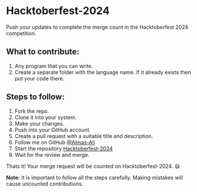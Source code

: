 # Hacktoberfest-2024
Push your updates to complete the merge count in the Hacktoberfest 2024 competition.

## What to contribute:
1. Any program that you can write.
2. Create a separate folder with the language name. If it already exists then put your code there.

## Steps to follow:
1. Fork the repo.
2. Clone it into your system.
3. Make your changes.
4. Push into your GitHub account.
5. Create a pull request with a suitable title and description.
6. Follow me on GitHub [@Almas-Ali](https://github.com/Almas-Ali "Md. Almas Ali")
7. Start the repository [Hacktoberfest-2024](https://github.com/Almas-Ali/Hacktoberfest-2024)
8. Wait for the review and merge.

Thats it! Your merge request will be counted on Hacktoberfest-2024. 😃

**Note:** It is important to follow all the steps carefully. Making mistakes will cause uncounted contributions.
